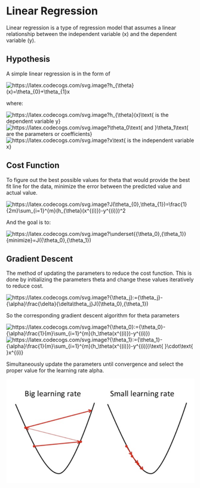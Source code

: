 # Linear Regression

Linear regression is a type of regression model that assumes a linear relationship between the independent variable (x) and the dependent variable (y). 

## Hypothesis

A simple linear regression is in the form of

<img src="https://latex.codecogs.com/svg.image?{\color{white}h_{\theta}(x)=\theta_{0}&plus;\theta_{1}x" title="https://latex.codecogs.com/svg.image?h_{\theta}(x)=\theta_{0}+\theta_{1}x" />

where:

<img src="https://latex.codecogs.com/svg.image?{\color{white}h_{\theta}(x)\text{&space;&space;is&space;the&space;dependent&space;variable&space;y}" title="https://latex.codecogs.com/svg.image?h_{\theta}(x)\text{ is the dependent variable y}" />

<img src="https://latex.codecogs.com/svg.image?{\color{white}\theta_0\text{&space;and&space;}\theta_1\text{&space;&space;are&space;the&space;parameters&space;or&space;coefficients}" title="https://latex.codecogs.com/svg.image?\theta_0\text{ and }\theta_1\text{ are the parameters or coefficients}" />

<img src="https://latex.codecogs.com/svg.image?{\color{white}x\text{&space;is&space;the&space;independent&space;variable&space;x}&space;" title="https://latex.codecogs.com/svg.image?x\text{ is the independent variable x} " />


## Cost Function

To figure out the best possible values for theta that would provide the best fit line for the data, minimize the error between the predicted value and actual value.

<img src="https://latex.codecogs.com/svg.image?{\color{white}J(\theta_{0},\theta_{1})=\frac{1}{2m}\sum_{i=1}^{m}(h_{\theta}(x^{(i)})-y^{(i)})^2" title="https://latex.codecogs.com/svg.image?J(\theta_{0},\theta_{1})=\frac{1}{2m}\sum_{i=1}^{m}(h_{\theta}(x^{(i)})-y^{(i)})^2" />

And the goal is to:

<img src="https://latex.codecogs.com/svg.image?{\color{white}\underset{{\theta_0},{\theta_1}}{minimize}=J({\theta_0},{\theta_1})" title="https://latex.codecogs.com/svg.image?\underset{{\theta_0},{\theta_1}}{minimize}=J({\theta_0},{\theta_1})" />


## Gradient Descent

The method of updating the parameters to reduce the cost function. This is done by initializing the parameters theta and change these values iteratively to reduce cost.

<img src="https://latex.codecogs.com/svg.image?{\color{white}{\theta_j}:={\theta_j}-{\alpha}\frac{\delta}{\delta\theta_j}J({\theta_0},{\theta_1})" title="https://latex.codecogs.com/svg.image?{\theta_j}:={\theta_j}-{\alpha}\frac{\delta}{\delta\theta_j}J({\theta_0},{\theta_1})" />

So the corresponding gradient descent algorithm for theta parameters

<img src="https://latex.codecogs.com/svg.image?{\color{white}{\theta_0}:={\theta_0}-{\alpha}\frac{1}{m}\sum_{i=1}^{m}(h_\theta(x^{(i)})-y^{(i)})" title="https://latex.codecogs.com/svg.image?{\theta_0}:={\theta_0}-{\alpha}\frac{1}{m}\sum_{i=1}^{m}(h_\theta(x^{(i)})-y^{(i)})" />


<img src="https://latex.codecogs.com/svg.image?{\color{white}{\theta_1}:={\theta_1}-{\alpha}\frac{1}{m}\sum_{i=1}^{m}(h_\theta(x^{(i)})-y^{(i)})\text{&space;&space;}\cdot\text{&space;&space;}x^{(i)}" title="https://latex.codecogs.com/svg.image?{\theta_1}:={\theta_1}-{\alpha}\frac{1}{m}\sum_{i=1}^{m}(h_\theta(x^{(i)})-y^{(i)})\text{ }\cdot\text{ }x^{(i)}" />


Simultaneously update the parameters until convergence and select the proper value for the learning rate alpha.

![Learning Rate Alpha](/img/learning_rate_alpha.PNG?raw=true "Learning Rate Alpha")